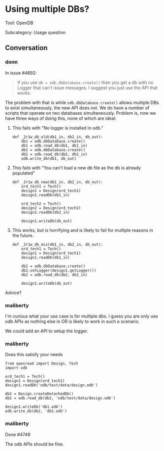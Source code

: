 # Using multiple DBs?

Tool: OpenDB

Subcategory: Usage question

## Conversation

### donn
In issue #4692:

> If you use `db = odb.dbDatabase.create()` then you get a db with no Logger that can't issue messages. I suggest you just use the API that works.

The problem with that is while `odb.dbDatabase.create()` allows multiple DBs to exist simultaneously, the new API does not. We do have a number of scripts that operate on two databases simultaneously. Problem is, now we have three ways of doing this, none of which are ideal:

1. This fails with "No logger is installed in odb."

	```python3
	def _2r1w_db_old(db1_in, db2_in, db_out):
	    db1 = odb.dbDatabase.create()
	    db1 = odb.read_db(db1, db1_in)
	    db2 = odb.dbDatabase.create()
	    db2 = odb.read_db(db2, db2_in)
	    odb.write_db(db1, db_out)
	```

2. This fails with "You can't load a new db file as the db is already populated"

	```python3
	def _2r1w_db_new(db1_in, db2_in, db_out):
	    ord_tech1 = Tech()
	    design1 = Design(ord_tech1)
	    design1.readDb(db1_in)
	    
	    ord_tech2 = Tech()
	    design2 = Design(ord_tech2)
	    design2.readDb(db2_in)
	    
	    design1.writeDb(db_out)
	```

3. This works, but is horrifying and is likely to fail for multiple reasons in the future.

	```python3
	def _2r1w_db_mix(db1_in, db2_in, db_out):
	    ord_tech1 = Tech()
	    design1 = Design(ord_tech1)
	    design1.readDb(db1_in)
	    
	    db2 = odb.dbDatabase.create()
	    db2.setLogger(design1.getLogger())
	    db2 = odb.read_db(db2, db2_in)
	
	    design1.writeDb(db_out)
	```

Advice?

### maliberty
I'm curious what your use case is for multiple dbs.  I guess you are only use odb APIs as nothing else in OR is likely to work in such a scenario.  

We could add an API to setup the logger.

### maliberty
Does this satisfy your needs
```
from openroad import Design, Tech
import odb

ord_tech1 = Tech()
design1 = Design(ord_tech1)
design1.readDb('odb/test/data/design.odb')

db2 = Design.createDetachedDb()
db2 = odb.read_db(db2, 'odb/test/data/design.odb')

design1.writeDb('db1.odb')
odb.write_db(db2, 'db2.odb')
```

### maliberty
Done #4749 

The odb APIs should be fine.

